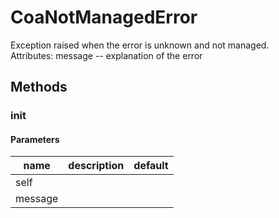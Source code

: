 # CoaNotManagedError


Exception raised when the error is unknown and not managed.   
Attributes: message -- explanation of the error 

## Methods


### __init__




#### Parameters
name | description | default
--- | --- | ---
self |  | 
message |  | 




